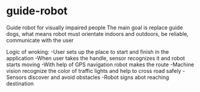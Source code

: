 # guide-robot
Guide robot for visually impaired people
The main goal is replace guide dogs, what means robot must orientate indoors and outdoors, be reliable, communicate with the user

Logic of wroking:
-User sets up the place to start and finish in the application
-When user takes the handle, sensor recognizes it and robot starts moving
-With help of GPS navigation robot makes the route
-Machine vision recognize the color of traffic lights and help to cross road safely
-Sensors discover and avoid obstacles
-Robot signs abot reaching destination


